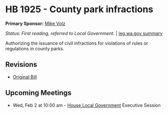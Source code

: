 # HB 1925 - County park infractions
**Primary Sponsor:** [Mike Volz](/person/leg/mike.volz.md)

*Status: First reading, referred to Local Government.* | [leg.wa.gov summary](https://app.leg.wa.gov/billsummary?BillNumber=1925&Year=2021)

Authorizing the issuance of civil infractions for violations of rules or regulations in county parks.

## Revisions
* [Original Bill](1/)

## Upcoming Meetings
* Wed, Feb 2 at 10:00 am - [House Local Government](/house/2021-22/LG/) Executive Session